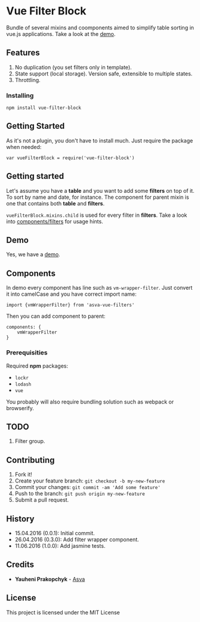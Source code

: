 # Vue Filter Block
Bundle of several mixins and coomponents aimed to simplify
table sorting in vue.js applications. Take a look at the [demo](http://asva.by/vue-filter-block/demo-page.html).

## Features
1. No duplication (you set filters only in template).
2. State support (local storage). Version safe, extensible to multiple states.
3. Throttling.

### Installing
```
npm install vue-filter-block
```

## Getting Started
As it's not a plugin, you don't have to install much.
Just require the package when needed:
```
var vueFilterBlock = require('vue-filter-block')
```

## Getting started

Let's assume you have a **table** and you want to add
some **filters** on top of it. To sort by name and date, for instance.
The component for parent mixin is one that contains
both **table** and **filters**.

`vueFilterBlock.mixins.child` is used for every filter in **filters**.
Take a look into [components/filters](components/filters) for usage hints.


## Demo
Yes, we have a [demo](http://asva.by/vue-filter-block/demo-page.html).

## Components
In demo every component has line such as `vm-wrapper-filter`. Just convert it
into camelCase and you have correct import name:
```
import {vmWrapperFilter} from 'asva-vue-filters'
```
Then you can add component to parent:
```
components: {
    vmWrapperFilter
}
```

### Prerequisities
Required **npm** packages:
* `lockr`
* `lodash`
* `vue`

You probably will also require bundling solution such as webpack or browserify.

## TODO
1. Filter group.

## Contributing
1. Fork it!
2. Create your feature branch: `git checkout -b my-new-feature`
3. Commit your changes: `git commit -am 'Add some feature'`
4. Push to the branch: `git push origin my-new-feature`
5. Submit a pull request.

## History
* 15.04.2016 (0.0.1): Initial commit.
* 26.04.2016 (0.3.0): Add filter wrapper component.
* 11.06.2016 (1.0.0): Add jasmine tests.

## Credits
* **Yauheni Prakopchyk** - [Asva](https://github.com/Asvae)

## License
This project is licensed under the MIT License